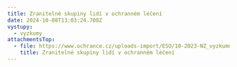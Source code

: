 ```yaml
---
title: Zranitelné skupiny lidí v ochranném léčení
date: 2024-10-08T13:03:24.708Z
vystupy:
  - vyzkumy
attachmentsTop:
  - file: https://www.ochrance.cz/uploads-import/ESO/10-2023-NZ_vyzkumna_zprava.pdf
    title: Zranitelné skupiny lidí v ochranném léčení
---
```

